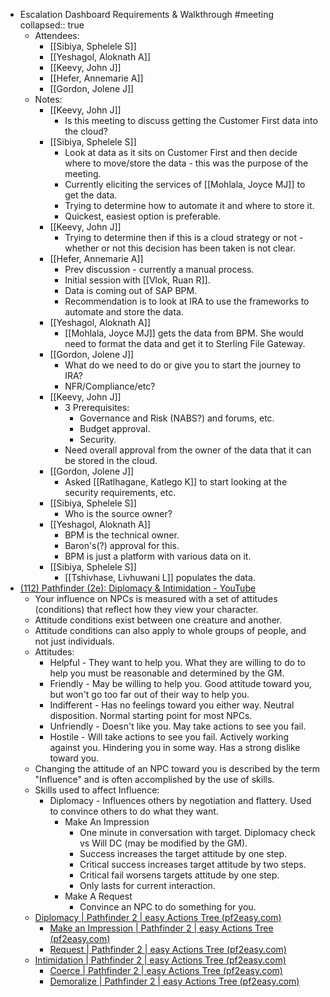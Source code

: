 - Escalation Dashboard Requirements & Walkthrough #meeting
  collapsed:: true
	- Attendees:
		- [[Sibiya, Sphelele S]]
		- [[Yeshagol, Aloknath A]]
		- [[Keevy, John J]]
		- [[Hefer, Annemarie A]]
		- [[Gordon, Jolene J]]
	- Notes:
		- [[Keevy, John J]]
			- Is this meeting to discuss getting the Customer First data into the cloud?
		- [[Sibiya, Sphelele S]]
			- Look at data as it sits on Customer First and then decide where to move/store the data - this was the purpose of the meeting.
			- Currently eliciting the services of [[Mohlala, Joyce MJ]] to get the data.
			- Trying to determine how to automate it and where to store it.
			- Quickest, easiest option is preferable.
		- [[Keevy, John J]]
			- Trying to determine then if this is a cloud strategy or not - whether or not this decision has been taken is not clear.
		- [[Hefer, Annemarie A]]
			- Prev discussion - currently a manual process.
			- Initial session with [[Vlok, Ruan R]].
			- Data is coming out of SAP BPM.
			- Recommendation is to look at IRA to use the frameworks to automate and store the data.
		- [[Yeshagol, Aloknath A]]
			- [[Mohlala, Joyce MJ]] gets the data from BPM. She would need to format the data and get it to Sterling File Gateway.
		- [[Gordon, Jolene J]]
			- What do we need to do or give you to start the journey to IRA?
			- NFR/Compliance/etc?
		- [[Keevy, John J]]
			- 3 Prerequisites:
				- Governance and Risk (NABS?) and forums, etc.
				- Budget approval.
				- Security.
			- Need overall approval from the owner of the data that it can be stored in the cloud.
		- [[Gordon, Jolene J]]
			- Asked [[Ratlhagane, Katlego K]] to start looking at the security requirements, etc.
		- [[Sibiya, Sphelele S]]
			- Who is the source owner?
		- [[Yeshagol, Aloknath A]]
			- BPM is the technical owner.
			- Baron's(?) approval for this.
			- BPM is just a platform with various data on it.
		- [[Sibiya, Sphelele S]]
			- [[Tshivhase, Livhuwani L]] populates the data.
- [(112) Pathfinder (2e): Diplomacy & Intimidation - YouTube](https://www.youtube.com/watch?v=NwQPa26oHYE&list=PLYCDCUfG0xJb5I-wDIezuDkTfbd8k21Km&index=29)
	- Your influence on NPCs is measured with a set of attitudes (conditions) that reflect how they view your character.
	- Attitude conditions exist between one creature and another.
	- Attitude conditions can also apply to whole groups of people, and not just individuals.
	- Attitudes:
		- Helpful - They want to help you. What they are willing to do to help you must be reasonable and determined by the GM.
		- Friendly - May be willing to help you. Good attitude toward you, but won't go too far out of their way to help you.
		- Indifferent - Has no feelings toward you either way. Neutral disposition. Normal starting point for most NPCs.
		- Unfriendly - Doesn't like you. May take actions to see you fail.
		- Hostile - Will take actions to see you fail. Actively working against you. Hindering you in some way. Has a strong dislike toward you.
	- Changing the attitude of an NPC toward you is described by the term "Influence" and is often accomplished by the use of skills.
	- Skills used to affect Influence:
		- Diplomacy - Influences others by negotiation and flattery. Used to convince others to do what they want.
			- Make An Impression
				- One minute in conversation with target. Diplomacy check vs Will DC (may be modified by the GM).
				- Success increases the target attitude by one step.
				- Critical success increases target attitude by two steps.
				- Critical fail worsens targets attitude by one step.
				- Only lasts for current interaction.
			- Make A Request
				- Convince an NPC to do something for you.
	- [Diplomacy | Pathfinder 2 | easy Actions Tree (pf2easy.com)](https://pf2easy.com/tree/index.php?id=2063&name=Diplomacy)
		- [Make an Impression | Pathfinder 2 | easy Actions Tree (pf2easy.com)](https://pf2easy.com/tree/index.php?id=2099&name=Make_an_Impression)
		- [Request | Pathfinder 2 | easy Actions Tree (pf2easy.com)](https://pf2easy.com/tree/index.php?id=2100&name=Request)
	- [Intimidation | Pathfinder 2 | easy Actions Tree (pf2easy.com)](https://pf2easy.com/tree/index.php?id=2064&name=Intimidation)
		- [Coerce | Pathfinder 2 | easy Actions Tree (pf2easy.com)](https://pf2easy.com/tree/index.php?id=2101)
		- [Demoralize | Pathfinder 2 | easy Actions Tree (pf2easy.com)](https://pf2easy.com/tree/index.php?id=2102)